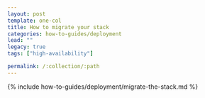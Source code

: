```yaml
---
layout: post
template: one-col
title: How to migrate your stack
categories: how-to-guides/deployment
lead: ""
legacy: true
tags: ["high-availability"]

permalink: /:collection/:path
---
```

{% include how-to-guides/deployment/migrate-the-stack.md %}